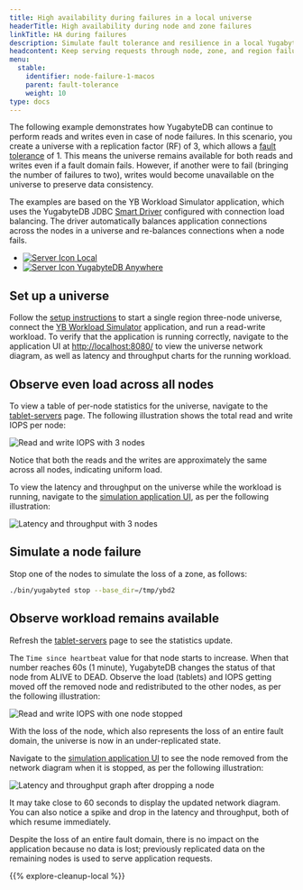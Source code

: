 ```yaml
---
title: High availability during failures in a local universe
headerTitle: High availability during node and zone failures
linkTitle: HA during failures
description: Simulate fault tolerance and resilience in a local YugabyteDB database.
headcontent: Keep serving requests through node, zone, and region failures
menu:
  stable:
    identifier: node-failure-1-macos
    parent: fault-tolerance
    weight: 10
type: docs
---
```


The following example demonstrates how YugabyteDB can continue to perform reads and writes even in case of node failures. In this scenario, you create a universe with a replication factor (RF) of 3, which allows a [fault tolerance](../../../architecture/docdb-replication/replication/#fault-tolerance) of 1. This means the universe remains available for both reads and writes even if a fault domain fails. However, if another were to fail (bringing the number of failures to two), writes would become unavailable on the universe to preserve data consistency.

The examples are based on the YB Workload Simulator application, which uses the YugabyteDB JDBC [Smart Driver](../../../drivers-orms/smart-drivers/) configured with connection load balancing. The driver automatically balances application connections across the nodes in a universe and re-balances connections when a node fails.

<ul class="nav nav-tabs-alt nav-tabs-yb"  data-target="ybdb">
  <li>
    <a href="../macos/" class="nav-link active">
      <img src="/icons/database.svg" alt="Server Icon">
      Local
    </a>
  </li>
  <li>
    <a href="../macos-yba/" class="nav-link">
      <img src="/icons/server.svg" alt="Server Icon">
      YugabyteDB Anywhere
    </a>
  </li>
</ul>

## Set up a universe

Follow the [setup instructions](../../#set-up-yugabytedb-universe) to start a single region three-node universe, connect the [YB Workload Simulator](../../#set-up-yb-workload-simulator) application, and run a read-write workload. To verify that the application is running correctly, navigate to the application UI at <http://localhost:8080/> to view the universe network diagram, as well as latency and throughput charts for the running workload.

## Observe even load across all nodes

To view a table of per-node statistics for the universe, navigate to the [tablet-servers](http://127.0.0.1:7000/tablet-servers) page. The following illustration shows the total read and write IOPS per node:

![Read and write IOPS with 3 nodes](/images/ce/fault-tolerance-evenly-distributed.png)

Notice that both the reads and the writes are approximately the same across all nodes, indicating uniform load.

To view the latency and throughput on the universe while the workload is running, navigate to the [simulation application UI](http://127.0.0.1:8080/), as per the following illustration:

![Latency and throughput with 3 nodes](/images/ce/fault-tolerance-latency-throughput.png)

## Simulate a node failure

Stop one of the nodes to simulate the loss of a zone, as follows:

```sh
./bin/yugabyted stop --base_dir=/tmp/ybd2
```

## Observe workload remains available

Refresh the [tablet-servers](http://127.0.0.1:7000/tablet-servers) page to see the statistics update.

The `Time since heartbeat` value for that node starts to increase. When that number reaches 60s (1 minute), YugabyteDB changes the status of that node from ALIVE to DEAD. Observe the load (tablets) and IOPS getting moved off the removed node and redistributed to the other nodes, as per the following illustration:

![Read and write IOPS with one node stopped](/images/ce/fault-tolerance-dead-node.png)

With the loss of the node, which also represents the loss of an entire fault domain, the universe is now in an under-replicated state.

Navigate to the [simulation application UI](http://127.0.0.1:8080/) to see the node removed from the network diagram when it is stopped, as per the following illustration:

![Latency and throughput graph after dropping a node](/images/ce/fault-tolerance-latency-stoppednode.png)

It may take close to 60 seconds to display the updated network diagram. You can also notice a spike and drop in the latency and throughput, both of which resume immediately.

Despite the loss of an entire fault domain, there is no impact on the application because no data is lost; previously replicated data on the remaining nodes is used to serve application requests.

{{% explore-cleanup-local %}}
